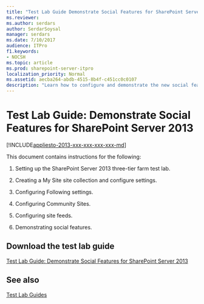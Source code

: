 ```yaml
---
title: "Test Lab Guide Demonstrate Social Features for SharePoint Server 2013"
ms.reviewer: 
ms.author: serdars
author: SerdarSoysal
manager: serdars
ms.date: 7/10/2017
audience: ITPro
f1.keywords:
- NOCSH
ms.topic: article
ms.prod: sharepoint-server-itpro
localization_priority: Normal
ms.assetid: aecba264-abdb-4515-8b4f-c451cc0c0107
description: "Learn how to configure and demonstrate the new social features of SharePoint Server  based on the Test Lab Guide: Configure SharePoint Server 2013 in a three-tier farm."
---
```


# Test Lab Guide: Demonstrate Social Features for SharePoint Server 2013

[!INCLUDE[appliesto-2013-xxx-xxx-xxx-xxx-md](../includes/appliesto-2013-xxx-xxx-xxx-xxx-md.md)]
  
This document contains instructions for the following: 
  
1. Setting up the SharePoint Server 2013 three-tier farm test lab.
    
2. Creating a My Site site collection and configure settings.
    
3. Configuring Following settings.
    
4. Configuring Community Sites.
    
5. Configuring site feeds.
    
6. Demonstrating social features.
    
## Download the test lab guide

[Test Lab Guide: Demonstrate Social Features for SharePoint Server 2013](https://go.microsoft.com/fwlink/?LinkId=264982)
  
## See also

[Test Lab Guides](https://go.microsoft.com/fwlink/p/?LinkId=202817)

